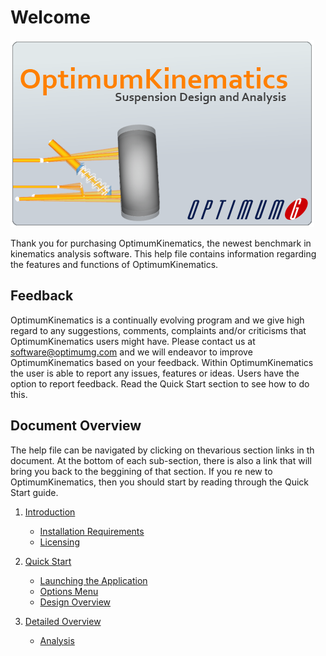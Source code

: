 # Welcome
![Welcome](img/welcome.png)

Thank you for purchasing OptimumKinematics, the newest benchmark in kinematics analysis software. This help file contains information regarding the features and functions of OptimumKinematics. 

## Feedback

OptimumKinematics is a continually evolving program 
and we give high regard to any suggestions, comments, 
complaints and/or criticisms that OptimumKinematics users 
might have. Please contact us at [software@optimumg.com](mailto:software@optimumg.com) and we will endeavor to improve OptimumKinematics based on your feedback.
Within OptimumKinematics the user is able to report any issues, features or ideas. Users have the option to report feedback. Read the Quick Start section to see how to do this.

## Document Overview
The help file can be navigated by clicking on thevarious section links in th document. At the bottom of each sub-section, there is also a link that will bring you back to the beggining of that section. If you re new to OptimumKinematics, then you should start by reading through the Quick Start guide.


1. [Introduction](1_Introduction/1_Introduction.md)
    * [Installation Requirements](1_Introduction/A_Installation_Requirements.md)
    * [Licensing](1_Introduction/B_Licensing.md)    
2. [Quick Start](2_Quick_Start/2_Quick_Start.md)
    * [Launching the Application](2_Quick_Start/A_Launching_the_Application.md)
    * [Options Menu](2_Quick_Start/B_Options_Menu.md)
    * [Design Overview](2_Quick_Start/C_Design_Overview.md)

3. [Detailed Overview](3_Detailed_Overview/3_Detailed_Overview.md)
   * [Analysis](3_Detailed_Overview/D_Analysis.md)